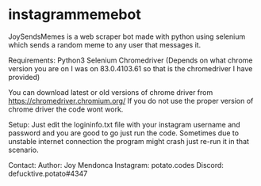 # instagrammemebot
JoySendsMemes is a web scraper bot made with python using selenium which sends a random meme to any user that messages it.

Requirements:
Python3
Selenium
Chromedriver (Depends on what chrome version you are on I was on 83.0.4103.61 so that is the chromedriver I have provided)

You can download latest or old versions of chrome driver from https://chromedriver.chromium.org/
If you do not use the proper version of chrome driver the code wont work.

Setup:
Just edit the logininfo.txt file with your instagram username and password and you are good to go just run the code.
Sometimes due to unstable internet connection the program might crash just re-run it in that scenario.

Contact:
Author: Joy Mendonca
Instagram: potato.codes
Discord: defucktive.potato#4347
